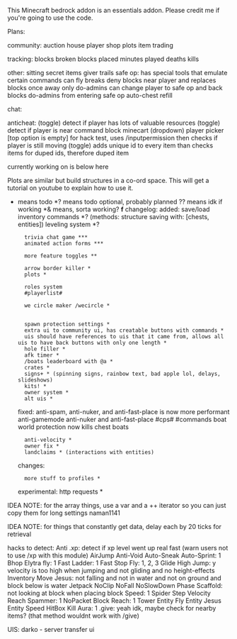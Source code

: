 This Minecraft bedrock addon is an essentials addon. Please credit me if you're going to use the code.

Plans:

community:
    auction house
    player shop
    plots
    item trading

tracking:
    blocks broken
    blocks placed
    minutes played
    deaths
    kills

other:
    sitting
    secret items giver
    trails
    safe op:
        has special tools that emulate certain commands
        can fly
        breaks deny blocks near player and replaces blocks once away
        only do-admins can change player to safe op and back
        blocks do-admins from entering safe op
    auto-chest refill



chat:
    
    
anticheat:
    (toggle) detect if player has lots of valuable resources
    (toggle) detect if player is near command block minecart
    (dropdown) player picker [top option is empty] for hack test, uses /inputpermission then checks if player is still moving
    (toggle) adds unique id to every item than checks items for duped ids, therefore duped item


currently working on is below here

Plots are similar but build structures in a co-ord space. This will get a tutorial on youtube to explain how to use it.


* means todo 
*? means todo optional, probably planned
?? means idk if working
*& means, sorta working?
<b>f</b>
changelog:
    added:
        save/load inventory commands *? (methods: structure saving with: [chests, entities])
        leveling system *?


        trivia chat game ***
        animated action forms ***

        more feature toggles **

        arrow border killer *
        plots *
        
        roles system
        #playerlist#

        we circle maker /wecircle *


        spawn protection settings *
        extra ui to community ui, has creatable buttons with commands *
        uis should have references to uis that it came from, allows all uis to have back buttons with only one length *
        hole filler *
        afk timer *
        /boats leaderboard with @a *
        crates *
        signs+ * (spinning signs, rainbow text, bad apple lol, delays, slideshows)
        kits! *
        owner system *
        alt uis *


    fixed:
        anti-spam, anti-nuker, and anti-fast-place is now more performant
        anti-gamemode
        anti-nuker and anti-fast-place
        #cps#
        #commands
        boat world protection now kills chest boats

        anti-velocity *
        owner fix *
        landclaims * (interactions with entities)

        
    changes:
        

        more stuff to profiles *

    experimental:
        http requests *
        

IDEA NOTE: for the array things, use a var and a ++ iterator so you can just copy them for long settings
naman1141

IDEA NOTE: for things that constantly get data, delay each by 20 ticks for retrieval

hacks to detect:
Anti .xp: detect if xp level went up real fast (warn users not to use /xp with this module)
AirJump
Anti-Void
Auto-Sneak
Auto-Sprint: 1
Bhop
Elytra fly: 1
Fast Ladder: 1
Fast Stop
Fly: 1, 2, 3
Glide
High Jump: y velocity is too high when jumping and not gliding and no height-effects
Inventory Move
Jesus: not falling and not in water and not on ground and block below is water
Jetpack
NoClip
NoFall
NoSlowDown
Phase
Scaffold: not looking at block when placing block
Speed: 1
Spider
Step
Velocity
Reach
Spammer: 1
NoPacket
Block Reach: 1
Tower
Entity Fly
Entity Jesus
Entity Speed
HitBox
Kill Aura: 1
.give: yeah idk, maybe check for nearby items? (that method wouldnt work with /give)



UIS:
    darko - server transfer ui
    